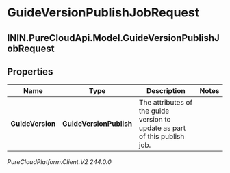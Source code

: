 # GuideVersionPublishJobRequest

## ININ.PureCloudApi.Model.GuideVersionPublishJobRequest

## Properties

|Name | Type | Description | Notes|
|------------ | ------------- | ------------- | -------------|
| **GuideVersion** | [**GuideVersionPublish**](GuideVersionPublish) | The attributes of the guide version to update as part of this publish job. | |



_PureCloudPlatform.Client.V2 244.0.0_
